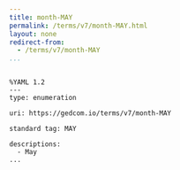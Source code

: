 ```yaml
---
title: month-MAY
permalink: /terms/v7/month-MAY.html
layout: none
redirect-from:
  - /terms/v7/month-MAY
...
```


```

%YAML 1.2
---
type: enumeration

uri: https://gedcom.io/terms/v7/month-MAY

standard tag: MAY

descriptions:
  - May
...

```

